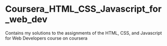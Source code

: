 # Coursera_HTML_CSS_Javascript_for_web_dev
Contains my solutions to the assignments of the HTML, CSS, and Javascript for Web Developers course on coursera
